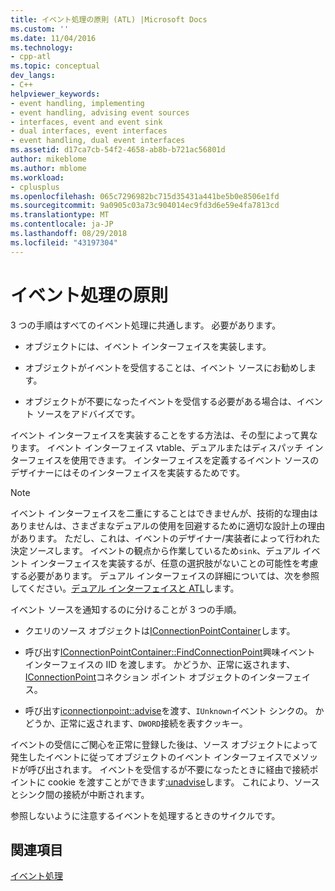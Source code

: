 ```yaml
---
title: イベント処理の原則 (ATL) |Microsoft Docs
ms.custom: ''
ms.date: 11/04/2016
ms.technology:
- cpp-atl
ms.topic: conceptual
dev_langs:
- C++
helpviewer_keywords:
- event handling, implementing
- event handling, advising event sources
- interfaces, event and event sink
- dual interfaces, event interfaces
- event handling, dual event interfaces
ms.assetid: d17ca7cb-54f2-4658-ab8b-b721ac56801d
author: mikeblome
ms.author: mblome
ms.workload:
- cplusplus
ms.openlocfilehash: 065c7296982bc715d35431a441be5b0e8506e1fd
ms.sourcegitcommit: 9a0905c03a73c904014ec9fd3d6e59e4fa7813cd
ms.translationtype: MT
ms.contentlocale: ja-JP
ms.lasthandoff: 08/29/2018
ms.locfileid: "43197304"
---
```

# <a name="event-handling-principles"></a>イベント処理の原則
3 つの手順はすべてのイベント処理に共通します。 必要があります。  
  
-   オブジェクトには、イベント インターフェイスを実装します。  
  
-   オブジェクトがイベントを受信することは、イベント ソースにお勧めします。  
  
-   オブジェクトが不要になったイベントを受信する必要がある場合は、イベント ソースをアドバイズです。  
  
 イベント インターフェイスを実装することをする方法は、その型によって異なります。 イベント インターフェイス vtable、デュアルまたはディスパッチ インターフェイスを使用できます。 インターフェイスを定義するイベント ソースのデザイナーにはそのインターフェイスを実装するためです。  
  
> [!NOTE]
>  イベント インターフェイスを二重にすることはできませんが、技術的な理由はありませんは、さまざまなデュアルの使用を回避するために適切な設計上の理由があります。 ただし、これは、イベントのデザイナー/実装者によって行われた決定*ソース*します。 イベントの観点から作業しているため`sink`、デュアル イベント インターフェイスを実装するが、任意の選択肢がないことの可能性を考慮する必要があります。 デュアル インターフェイスの詳細については、次を参照してください。[デュアル インターフェイスと ATL](../atl/dual-interfaces-and-atl.md)します。  
  
 イベント ソースを通知するのに分けることが 3 つの手順。  
  
-   クエリのソース オブジェクトは[IConnectionPointContainer](/windows/desktop/api/ocidl/nn-ocidl-iconnectionpointcontainer)します。  
  
-   呼び出す[IConnectionPointContainer::FindConnectionPoint](/windows/desktop/api/ocidl/nf-ocidl-iconnectionpointcontainer-findconnectionpoint)興味イベント インターフェイスの IID を渡します。 かどうか、正常に返されます、 [IConnectionPoint](/windows/desktop/api/ocidl/nn-ocidl-iconnectionpoint)コネクション ポイント オブジェクトのインターフェイス。  
  
-   呼び出す[iconnectionpoint::advise](/windows/desktop/api/ocidl/nf-ocidl-iconnectionpoint-advise)を渡す、`IUnknown`イベント シンクの。 かどうか、正常に返されます、`DWORD`接続を表すクッキー。  
  
 イベントの受信にご関心を正常に登録した後は、ソース オブジェクトによって発生したイベントに従ってオブジェクトのイベント インターフェイスでメソッドが呼び出されます。 イベントを受信するが不要になったときに経由で接続ポイントに cookie を渡すことができます[:unadvise](/windows/desktop/api/ocidl/nf-ocidl-iconnectionpoint-unadvise)します。 これにより、ソースとシンク間の接続が中断されます。  
  
 参照しないように注意するイベントを処理するときのサイクルです。  
  
## <a name="see-also"></a>関連項目  
 [イベント処理](../atl/event-handling-and-atl.md)

